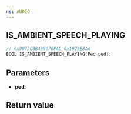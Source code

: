 ```yaml
---
ns: AUDIO
---
```

## IS_AMBIENT_SPEECH_PLAYING

```c
// 0x9072C8B49907BFAD 0x1972E8AA
BOOL IS_AMBIENT_SPEECH_PLAYING(Ped ped);
```


## Parameters
* **ped**: 

## Return value
